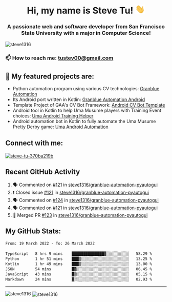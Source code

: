 <h1 align="center">Hi, my name is Steve Tu! <img src="wave.gif" alt="Wave" width="30px" /></h1>
<h3 align="center">A passionate web and software developer from San Francisco State University with a major in Computer Science!</h3>

<p align="left"> <img src="https://komarev.com/ghpvc/?username=steve1316&label=Profile%20views&color=0e75b6&style=flat" alt="steve1316" /> </p>

### 📫 How to reach me: **tustev00@gmail.com**

## 🔭 My featured projects are:
- Python automation program using various CV technologies: [Granblue Automation](https://github.com/steve1316/granblue-automation-pyautogui)
- Its Android port written in Kotlin: [Granblue Automation Android](https://github.com/steve1316/granblue-automation-android)
- Template Project of GAA's CV Bot Framework: [Android CV Bot Template](https://github.com/steve1316/android-cv-bot-template)
- Android tool in Kotlin to help Uma Musume players with Training Event choices: [Uma Android Training Helper](https://github.com/steve1316/uma-android-training-helper)
- Android automation bot in Kotlin to fully automate the Uma Musume Pretty Derby game: [Uma Android Automation](https://github.com/steve1316/uma-android-automation)

## Connect with me:

<p align="left">
<a href="https://linkedin.com/in/steve-tu-370ba219b" target="blank"><img align="center" src="https://cdn.jsdelivr.net/npm/simple-icons@3.0.1/icons/linkedin.svg" alt="steve-tu-370ba219b" height="30" width="40" /></a>
</p>

## Recent GitHub Activity

<!--START_SECTION:activity-->
1. 🗣 Commented on [#121](https://github.com/steve1316/granblue-automation-pyautogui/issues/121) in [steve1316/granblue-automation-pyautogui](https://github.com/steve1316/granblue-automation-pyautogui)
2. ❗️ Closed issue [#121](https://github.com/steve1316/granblue-automation-pyautogui/issues/121) in [steve1316/granblue-automation-pyautogui](https://github.com/steve1316/granblue-automation-pyautogui)
3. 🗣 Commented on [#124](https://github.com/steve1316/granblue-automation-pyautogui/issues/124) in [steve1316/granblue-automation-pyautogui](https://github.com/steve1316/granblue-automation-pyautogui)
4. 🗣 Commented on [#121](https://github.com/steve1316/granblue-automation-pyautogui/issues/121) in [steve1316/granblue-automation-pyautogui](https://github.com/steve1316/granblue-automation-pyautogui)
5. 🎉 Merged PR [#123](https://github.com/steve1316/granblue-automation-pyautogui/pull/123) in [steve1316/granblue-automation-pyautogui](https://github.com/steve1316/granblue-automation-pyautogui)
<!--END_SECTION:activity-->

## My GitHub Stats:

<!--START_SECTION:waka-->

```text
From: 19 March 2022 - To: 26 March 2022

TypeScript   8 hrs 9 mins    ██████████████▓░░░░░░░░░░   58.29 %
Python       1 hr 51 mins    ███▒░░░░░░░░░░░░░░░░░░░░░   13.25 %
Kotlin       1 hr 49 mins    ███▒░░░░░░░░░░░░░░░░░░░░░   13.00 %
JSON         54 mins         █▓░░░░░░░░░░░░░░░░░░░░░░░   06.45 %
JavaScript   43 mins         █▒░░░░░░░░░░░░░░░░░░░░░░░   05.15 %
Markdown     24 mins         ▓░░░░░░░░░░░░░░░░░░░░░░░░   02.93 %
```

<!--END_SECTION:waka-->

---

<p><img align="left" src="https://github-readme-stats.vercel.app/api/top-langs?username=steve1316&show_icons=true&locale=en&layout=compact&theme=radical" alt="steve1316" /></p>

<p>&nbsp;<img align="center" src="https://github-readme-stats.vercel.app/api?username=steve1316&show_icons=true&locale=en&count_private=true&theme=radical" alt="steve1316" /></p>
